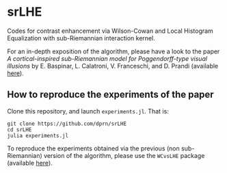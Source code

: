 # srLHE

Codes for contrast enhancement via Wilson-Cowan and Local Histogram Equalization with sub-Riemannian interaction kernel. 

For an in-depth exposition of the algorithm, please have a look to the paper *A cortical-inspired sub-Riemannian model for Poggendorff-type visual illusions* by E. Baspinar, L. Calatroni, V. Franceschi, and D. Prandi (available [here](https://arxiv.org/abs/2012.14184)).

## How to reproduce the experiments of the paper

Clone this repository, and launch `experiments.jl`. That is:

````
git clone https://github.com/dprn/srLHE
cd srLHE
julia experiments.jl
````

To reproduce the experiments obtained via the previous (non sub-Riemannian) version of the algorithm, please use the `WCvsLHE` package (available [here](https://github.com/dprn/WCvsLHE)).
